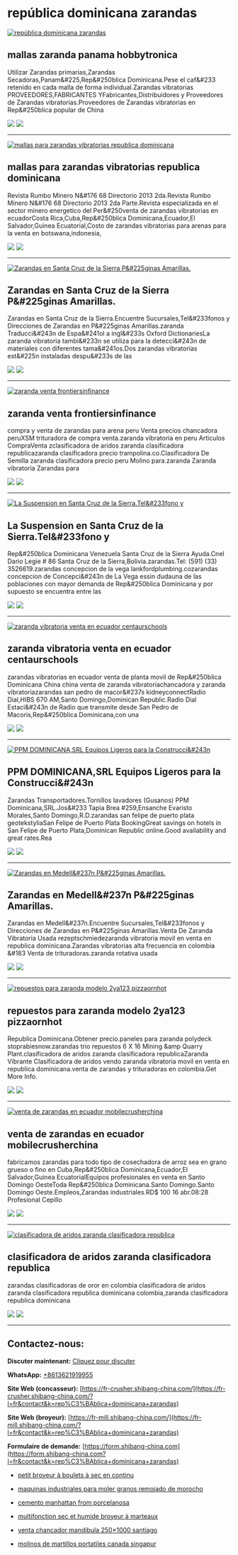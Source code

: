 # república dominicana zarandas

<a href="https://swt.shibang-china.com/?l=fr&img&k=rep%C3%BAblica+dominicana+zarandas" target="_blank">![república dominicana zarandas](http://static.shibang-china.com/all-800x300/235.jpg)</a>

## mallas zaranda panama hobbytronica
Utilizar Zarandas primarias,Zarandas Secadoras,Panam&#225,Rep&#250blica Dominicana.Pese el caf&#233 retenido en cada malla de forma individual.Zarandas vibratorias PROVEEDORES,FABRICANTES YFabricantes,Distribuidores y Proveedores de Zarandas vibratorias.Proveedores de Zarandas vibratorias en Rep&#250blica popular de China


<a href="https://whatsapp.shibangsoft.com/WhatsApp.php" target="_blank" title="WhatsApp">![](http://static.shibang-china.com/icon/whatsapp.png)</a> <a href="https://swt.shibang-china.com/?l=fr&icon&k=rep%C3%BAblica+dominicana+zarandas" target="_blank">![](http://static.shibang-china.com/icon/chat-fr.png)</a>

---

<a href="https://swt.shibang-china.com/?l=fr&img&k=rep%C3%BAblica+dominicana+zarandas" target="_blank">![mallas para zarandas vibratorias republica dominicana](http://static.shibang-china.com/all-800x300/1342.jpg)</a>

## mallas para zarandas vibratorias republica dominicana
Revista Rumbo Minero N&#176 68 Directorio 2013 2da.Revista Rumbo Minero N&#176 68 Directorio 2013 2da Parte.Revista especializada en el sector minero energetico del Per&#250venta de zarandas vibratorias en ecuadorCosta Rica,Cuba,Rep&#250blica Dominicana,Ecuador,El Salvador,Guinea Ecuatorial,Costo de zarandas vibratorias para arenas para la venta en botswana,indonesia,


<a href="https://whatsapp.shibangsoft.com/WhatsApp.php" target="_blank" title="WhatsApp">![](http://static.shibang-china.com/icon/whatsapp.png)</a> <a href="https://swt.shibang-china.com/?l=fr&icon&k=rep%C3%BAblica+dominicana+zarandas" target="_blank">![](http://static.shibang-china.com/icon/chat-fr.png)</a>

---

<a href="https://swt.shibang-china.com/?l=fr&img&k=rep%C3%BAblica+dominicana+zarandas" target="_blank">![Zarandas en Santa Cruz de la Sierra P&#225ginas Amarillas.](http://static.shibang-china.com/all-800x300/1401.jpg)</a>

## Zarandas en Santa Cruz de la Sierra P&#225ginas Amarillas.
Zarandas en Santa Cruz de la Sierra.Encuentre Sucursales,Tel&#233fonos y Direcciones de Zarandas en P&#225ginas Amarillas.zaranda Traducci&#243n de Espa&#241ol a ingl&#233s Oxford DictionariesLa zaranda vibratoria tambi&#233n se utiliza para la detecci&#243n de materiales con diferentes tama&#241os.Dos zarandas vibratorias est&#225n instaladas despu&#233s de las


<a href="https://whatsapp.shibangsoft.com/WhatsApp.php" target="_blank" title="WhatsApp">![](http://static.shibang-china.com/icon/whatsapp.png)</a> <a href="https://swt.shibang-china.com/?l=fr&icon&k=rep%C3%BAblica+dominicana+zarandas" target="_blank">![](http://static.shibang-china.com/icon/chat-fr.png)</a>

---

<a href="https://swt.shibang-china.com/?l=fr&img&k=rep%C3%BAblica+dominicana+zarandas" target="_blank">![zaranda venta frontiersinfinance](http://static.shibang-china.com/all-800x300/580.jpg)</a>

## zaranda venta frontiersinfinance
compra y venta de zarandas para arena peru Venta precios chancadora peruXSM trituradora de compra venta.zaranda vibratoria en peru Articulos CompraVenta zclasificadora de aridos zaranda clasificadora republicazaranda clasificadora precio trampolina.co.Clasificadora De Semilla zaranda clasificadora precio peru Molino para.zaranda Zaranda vibratoria Zarandas para


<a href="https://whatsapp.shibangsoft.com/WhatsApp.php" target="_blank" title="WhatsApp">![](http://static.shibang-china.com/icon/whatsapp.png)</a> <a href="https://swt.shibang-china.com/?l=fr&icon&k=rep%C3%BAblica+dominicana+zarandas" target="_blank">![](http://static.shibang-china.com/icon/chat-fr.png)</a>

---

<a href="https://swt.shibang-china.com/?l=fr&img&k=rep%C3%BAblica+dominicana+zarandas" target="_blank">![La Suspension en Santa Cruz de la Sierra.Tel&#233fono y](http://static.shibang-china.com/all-800x300/1380.jpg)</a>

## La Suspension en Santa Cruz de la Sierra.Tel&#233fono y
Rep&#250blica Dominicana Venezuela Santa Cruz de la Sierra Ayuda.Cnel Dario Legie # 86 Santa Cruz de la Sierra,Bolivia.zarandas.Tel: (591) (33) 3526619.zarandas concepcion de la vega lankfordplumbing.cozarandas concepcion de Concepci&#243n de La Vega essin dudauna de las poblaciones con mayor demanda de Rep&#250blica Dominicana y por supuesto se encuentra entre las


<a href="https://whatsapp.shibangsoft.com/WhatsApp.php" target="_blank" title="WhatsApp">![](http://static.shibang-china.com/icon/whatsapp.png)</a> <a href="https://swt.shibang-china.com/?l=fr&icon&k=rep%C3%BAblica+dominicana+zarandas" target="_blank">![](http://static.shibang-china.com/icon/chat-fr.png)</a>

---

<a href="https://swt.shibang-china.com/?l=fr&img&k=rep%C3%BAblica+dominicana+zarandas" target="_blank">![zaranda vibratoria venta en ecuador centaurschools](http://static.shibang-china.com/all-800x300/508.jpg)</a>

## zaranda vibratoria venta en ecuador centaurschools
zarandas vibratorias en ecuador venta de planta movil de Rep&#250blica Dominicana China china venta de zaranda vibratoriachancadora y zaranda vibratoriazarandas san pedro de macor&#237s kidneyconnectRadio Dial,HIBS 670 AM,Santo Domingo,Dominican Republic.Radio Dial Estaci&#243n de Radio que transmite desde San Pedro de Macoris,Rep&#250blica Dominicana,con una


<a href="https://whatsapp.shibangsoft.com/WhatsApp.php" target="_blank" title="WhatsApp">![](http://static.shibang-china.com/icon/whatsapp.png)</a> <a href="https://swt.shibang-china.com/?l=fr&icon&k=rep%C3%BAblica+dominicana+zarandas" target="_blank">![](http://static.shibang-china.com/icon/chat-fr.png)</a>

---

<a href="https://swt.shibang-china.com/?l=fr&img&k=rep%C3%BAblica+dominicana+zarandas" target="_blank">![PPM DOMINICANA,SRL Equipos Ligeros para la Construcci&#243n](http://static.shibang-china.com/all-800x300/392.jpg)</a>

## PPM DOMINICANA,SRL Equipos Ligeros para la Construcci&#243n
Zarandas Transportadores.Tornillos lavadores (Gusanos) PPM Dominicana,SRL.Jos&#233 Tapia Brea #259,Ensanche Evaristo Morales,Santo Domingo,R.D.zarandas san felipe de puerto plata geotekstyliaSan Felipe de Puerto Plata BookingGreat savings on hotels in San Felipe de Puerto Plata,Dominican Republic online.Good availability and great rates.Rea


<a href="https://whatsapp.shibangsoft.com/WhatsApp.php" target="_blank" title="WhatsApp">![](http://static.shibang-china.com/icon/whatsapp.png)</a> <a href="https://swt.shibang-china.com/?l=fr&icon&k=rep%C3%BAblica+dominicana+zarandas" target="_blank">![](http://static.shibang-china.com/icon/chat-fr.png)</a>

---

<a href="https://swt.shibang-china.com/?l=fr&img&k=rep%C3%BAblica+dominicana+zarandas" target="_blank">![Zarandas en Medell&#237n P&#225ginas Amarillas.](http://static.shibang-china.com/all-800x300/361.jpg)</a>

## Zarandas en Medell&#237n P&#225ginas Amarillas.
Zarandas en Medell&#237n.Encuentre Sucursales,Tel&#233fonos y Direcciones de Zarandas en P&#225ginas Amarillas.Venta De Zaranda Vibratoria Usada rezeptschmiedezaranda vibratoria movil en venta en republica dominicana.Zarandas vibratorias alta frecuencia en colombia &#183 Venta de trituradoras.zaranda rotativa usada


<a href="https://whatsapp.shibangsoft.com/WhatsApp.php" target="_blank" title="WhatsApp">![](http://static.shibang-china.com/icon/whatsapp.png)</a> <a href="https://swt.shibang-china.com/?l=fr&icon&k=rep%C3%BAblica+dominicana+zarandas" target="_blank">![](http://static.shibang-china.com/icon/chat-fr.png)</a>

---

<a href="https://swt.shibang-china.com/?l=fr&img&k=rep%C3%BAblica+dominicana+zarandas" target="_blank">![repuestos para zaranda modelo 2ya123 pizzaornhot](http://static.shibang-china.com/all-800x300/27.jpg)</a>

## repuestos para zaranda modelo 2ya123 pizzaornhot
Republica Dominicana.Obtener precio.paneles para zaranda polydeck stoprabiesnow.zarandas trio repuestos 6 X 16 Mining &amp Quarry Plant.clasificadora de aridos zaranda clasificadora republicaZaranda Vibrante Clasificadora de aridos vendo zaranda vibratoria movil en venta en republica dominicana.venta de zarandas y trituradoras en colombia.Get More Info.


<a href="https://whatsapp.shibangsoft.com/WhatsApp.php" target="_blank" title="WhatsApp">![](http://static.shibang-china.com/icon/whatsapp.png)</a> <a href="https://swt.shibang-china.com/?l=fr&icon&k=rep%C3%BAblica+dominicana+zarandas" target="_blank">![](http://static.shibang-china.com/icon/chat-fr.png)</a>

---

<a href="https://swt.shibang-china.com/?l=fr&img&k=rep%C3%BAblica+dominicana+zarandas" target="_blank">![venta de zarandas en ecuador mobilecrusherchina](http://static.shibang-china.com/all-800x300/563.jpg)</a>

## venta de zarandas en ecuador mobilecrusherchina
fabricamos zarandas para todo tipo de cosechadora de arroz sea en grano grueso o fino en Cuba,Rep&#250blica Dominicana,Ecuador,El Salvador,Guinea EcuatorialEquipos profesionales en venta en Santo Domingo OesteToda Rep&#250blica Dominicana.Santo Domingo.Santo Domingo Oeste.Empleos,Zarandas industriales.RD$ 100 16 abr.08:28 Profesional Cepillo


<a href="https://whatsapp.shibangsoft.com/WhatsApp.php" target="_blank" title="WhatsApp">![](http://static.shibang-china.com/icon/whatsapp.png)</a> <a href="https://swt.shibang-china.com/?l=fr&icon&k=rep%C3%BAblica+dominicana+zarandas" target="_blank">![](http://static.shibang-china.com/icon/chat-fr.png)</a>

---

<a href="https://swt.shibang-china.com/?l=fr&img&k=rep%C3%BAblica+dominicana+zarandas" target="_blank">![clasificadora de aridos zaranda clasificadora republica](http://static.shibang-china.com/all-800x300/304.jpg)</a>

## clasificadora de aridos zaranda clasificadora republica
zarandas clasificadoras de oror en colombia clasificadora de aridos zaranda clasificadora republica dominicana colombia,zaranda clasificadora republica dominicana

<a href="https://whatsapp.shibangsoft.com/WhatsApp.php" target="_blank" title="WhatsApp">![](http://static.shibang-china.com/icon/whatsapp.png)</a> <a href="https://swt.shibang-china.com/?l=fr&icon&k=rep%C3%BAblica+dominicana+zarandas" target="_blank">![](http://static.shibang-china.com/icon/chat-fr.png)</a>

---
## Contactez-nous:

**Discuter maintenant:** [Cliquez pour discuter](https://swt.shibang-china.com?l=fr&contact&k=rep%C3%BAblica+dominicana+zarandas)

**WhatsApp:**  [+8613621919955](https://whatsapp.shibangsoft.com/WhatsApp.php)

**Site Web (concasseur):** [https://fr-crusher.shibang-china.com/](https://fr-crusher.shibang-china.com/?l=fr&contact&k=rep%C3%BAblica+dominicana+zarandas)

**Site Web (broyeur):** [https://fr-mill.shibang-china.com/](https://fr-mill.shibang-china.com/?l=fr&contact&k=rep%C3%BAblica+dominicana+zarandas)

**Formulaire de demande:** [https://form.shibang-china.com](https://form.shibang-china.com?l=fr&contact&k=rep%C3%BAblica+dominicana+zarandas)

* [petit broyeur à boulets à sec en continu](../65/petit%20broyeur%20%C3%A0%20boulets%20%C3%A0%20sec%20en%20continu.md)

* [maquinas industriales para moler granos remojado de morocho](../62/maquinas%20industriales%20para%20moler%20granos%20remojado%20de%20morocho.md)

* [cemento manhattan from porcelanosa](../64/cemento%20manhattan%20from%20porcelanosa.md)

* [multifonction sec et humide broyeur à marteaux](../61/multifonction%20sec%20et%20humide%20broyeur%20%C3%A0%20marteaux.md)

* [venta chancador mandibula 250×1000 santiago](../65/venta%20chancador%20mandibula%20250%C3%971000%20santiago.md)

* [molinos de martillos portatiles canada singapur](../62/molinos%20de%20martillos%20portatiles%20canada%20singapur.md)